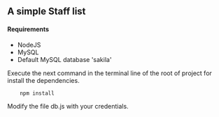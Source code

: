 ## A simple Staff list

#### Requirements
- NodeJS
- MySQL
- Default MySQL database 'sakila'

Execute the next command in the terminal line of the root of project 
for install the dependencies.
```
    npm install
```

Modify the file db.js with your credentials.
